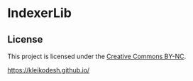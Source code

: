# IndexerLib
## License
This project is licensed under the [Creative Commons BY-NC](https://github.com/KleiKodesh/IndexerLib/blob/master/LICENSE). 

https://kleikodesh.github.io/
